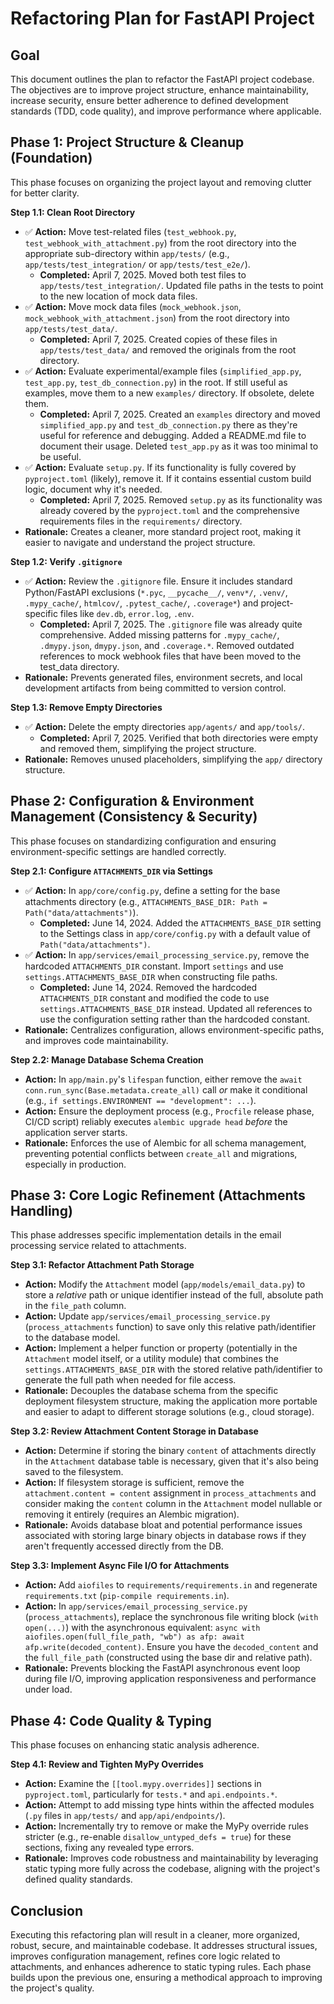# Refactoring Plan for FastAPI Project

## Goal

This document outlines the plan to refactor the FastAPI project codebase. The objectives are to improve project structure, enhance maintainability, increase security, ensure better adherence to defined development standards (TDD, code quality), and improve performance where applicable.

## Phase 1: Project Structure & Cleanup (Foundation)

This phase focuses on organizing the project layout and removing clutter for better clarity.

**Step 1.1: Clean Root Directory**

*   ✅ **Action:** Move test-related files (`test_webhook.py`, `test_webhook_with_attachment.py`) from the root directory into the appropriate sub-directory within `app/tests/` (e.g., `app/tests/test_integration/` or `app/tests/test_e2e/`).
    * **Completed:** April 7, 2025. Moved both test files to `app/tests/test_integration/`. Updated file paths in the tests to point to the new location of mock data files.
*   ✅ **Action:** Move mock data files (`mock_webhook.json`, `mock_webhook_with_attachment.json`) from the root directory into `app/tests/test_data/`.
    * **Completed:** April 7, 2025. Created copies of these files in `app/tests/test_data/` and removed the originals from the root directory.
*   ✅ **Action:** Evaluate experimental/example files (`simplified_app.py`, `test_app.py`, `test_db_connection.py`) in the root. If still useful as examples, move them to a new `examples/` directory. If obsolete, delete them.
    * **Completed:** April 7, 2025. Created an `examples` directory and moved `simplified_app.py` and `test_db_connection.py` there as they're useful for reference and debugging. Added a README.md file to document their usage. Deleted `test_app.py` as it was too minimal to be useful.
*   ✅ **Action:** Evaluate `setup.py`. If its functionality is fully covered by `pyproject.toml` (likely), remove it. If it contains essential custom build logic, document why it's needed.
    * **Completed:** April 7, 2025. Removed `setup.py` as its functionality was already covered by the `pyproject.toml` and the comprehensive requirements files in the `requirements/` directory.
*   **Rationale:** Creates a cleaner, more standard project root, making it easier to navigate and understand the project structure.

**Step 1.2: Verify `.gitignore`**

*   ✅ **Action:** Review the `.gitignore` file. Ensure it includes standard Python/FastAPI exclusions (`*.pyc`, `__pycache__/`, `venv*/`, `.venv/`, `.mypy_cache/`, `htmlcov/`, `.pytest_cache/`, `.coverage*`) and project-specific files like `dev.db`, `error.log`, `.env`.
    * **Completed:** April 7, 2025. The `.gitignore` file was already quite comprehensive. Added missing patterns for `.mypy_cache/`, `.dmypy.json`, `dmypy.json`, and `.coverage.*`. Removed outdated references to mock webhook files that have been moved to the test_data directory.
*   **Rationale:** Prevents generated files, environment secrets, and local development artifacts from being committed to version control.

**Step 1.3: Remove Empty Directories**

*   ✅ **Action:** Delete the empty directories `app/agents/` and `app/tools/`.
    * **Completed:** April 7, 2025. Verified that both directories were empty and removed them, simplifying the project structure.
*   **Rationale:** Removes unused placeholders, simplifying the `app/` directory structure.

## Phase 2: Configuration & Environment Management (Consistency & Security)

This phase focuses on standardizing configuration and ensuring environment-specific settings are handled correctly.

**Step 2.1: Configure `ATTACHMENTS_DIR` via Settings**

*   ✅ **Action:** In `app/core/config.py`, define a setting for the base attachments directory (e.g., `ATTACHMENTS_BASE_DIR: Path = Path("data/attachments")`).
    * **Completed:** June 14, 2024. Added the `ATTACHMENTS_BASE_DIR` setting to the Settings class in `app/core/config.py` with a default value of `Path("data/attachments")`.
*   ✅ **Action:** In `app/services/email_processing_service.py`, remove the hardcoded `ATTACHMENTS_DIR` constant. Import `settings` and use `settings.ATTACHMENTS_BASE_DIR` when constructing file paths.
    * **Completed:** June 14, 2024. Removed the hardcoded `ATTACHMENTS_DIR` constant and modified the code to use `settings.ATTACHMENTS_BASE_DIR` instead. Updated all references to use the configuration setting rather than the hardcoded constant.
*   **Rationale:** Centralizes configuration, allows environment-specific paths, and improves code maintainability.

**Step 2.2: Manage Database Schema Creation**

*   **Action:** In `app/main.py`'s `lifespan` function, either remove the `await conn.run_sync(Base.metadata.create_all)` call *or* make it conditional (e.g., `if settings.ENVIRONMENT == "development": ...`).
*   **Action:** Ensure the deployment process (e.g., `Procfile` release phase, CI/CD script) reliably executes `alembic upgrade head` *before* the application server starts.
*   **Rationale:** Enforces the use of Alembic for all schema management, preventing potential conflicts between `create_all` and migrations, especially in production.

## Phase 3: Core Logic Refinement (Attachments Handling)

This phase addresses specific implementation details in the email processing service related to attachments.

**Step 3.1: Refactor Attachment Path Storage**

*   **Action:** Modify the `Attachment` model (`app/models/email_data.py`) to store a *relative* path or unique identifier instead of the full, absolute path in the `file_path` column.
*   **Action:** Update `app/services/email_processing_service.py` (`process_attachments` function) to save only this relative path/identifier to the database model.
*   **Action:** Implement a helper function or property (potentially in the `Attachment` model itself, or a utility module) that combines the `settings.ATTACHMENTS_BASE_DIR` with the stored relative path/identifier to generate the full path when needed for file access.
*   **Rationale:** Decouples the database schema from the specific deployment filesystem structure, making the application more portable and easier to adapt to different storage solutions (e.g., cloud storage).

**Step 3.2: Review Attachment Content Storage in Database**

*   **Action:** Determine if storing the binary `content` of attachments directly in the `Attachment` database table is necessary, given that it's also being saved to the filesystem.
*   **Action:** If filesystem storage is sufficient, remove the `attachment.content = content` assignment in `process_attachments` and consider making the `content` column in the `Attachment` model nullable or removing it entirely (requires an Alembic migration).
*   **Rationale:** Avoids database bloat and potential performance issues associated with storing large binary objects in database rows if they aren't frequently accessed directly from the DB.

**Step 3.3: Implement Async File I/O for Attachments**

*   **Action:** Add `aiofiles` to `requirements/requirements.in` and regenerate `requirements.txt` (`pip-compile requirements.in`).
*   **Action:** In `app/services/email_processing_service.py` (`process_attachments`), replace the synchronous file writing block (`with open(...)`) with the asynchronous equivalent: `async with aiofiles.open(full_file_path, "wb") as afp: await afp.write(decoded_content)`. Ensure you have the `decoded_content` and the `full_file_path` (constructed using the base dir and relative path).
*   **Rationale:** Prevents blocking the FastAPI asynchronous event loop during file I/O, improving application responsiveness and performance under load.

## Phase 4: Code Quality & Typing

This phase focuses on enhancing static analysis adherence.

**Step 4.1: Review and Tighten MyPy Overrides**

*   **Action:** Examine the `[[tool.mypy.overrides]]` sections in `pyproject.toml`, particularly for `tests.*` and `api.endpoints.*`.
*   **Action:** Attempt to add missing type hints within the affected modules (`.py` files in `app/tests/` and `app/api/endpoints/`).
*   **Action:** Incrementally try to remove or make the MyPy override rules stricter (e.g., re-enable `disallow_untyped_defs = true`) for these sections, fixing any revealed type errors.
*   **Rationale:** Improves code robustness and maintainability by leveraging static typing more fully across the codebase, aligning with the project's defined quality standards.

## Conclusion

Executing this refactoring plan will result in a cleaner, more organized, robust, secure, and maintainable codebase. It addresses structural issues, improves configuration management, refines core logic related to attachments, and enhances adherence to static typing rules. Each phase builds upon the previous one, ensuring a methodical approach to improving the project's quality. 